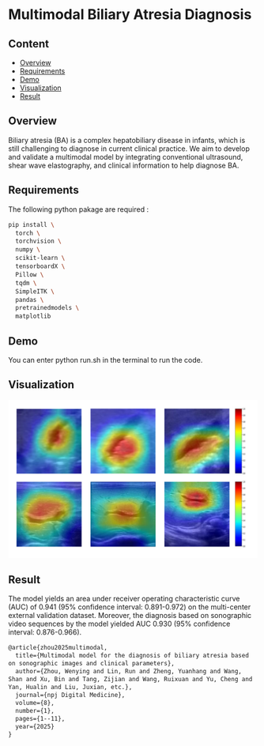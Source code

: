 # Multimodal Biliary Atresia Diagnosis

## Content
- [Overview](#overview)
- [Requirements](#requirements)
- [Demo](#demo)
- [Visualization](#visualization)
- [Result](#result)

## Overview
Biliary atresia (BA) is a complex hepatobiliary disease in infants, which is still challenging to diagnose in current clinical practice. We aim to develop and validate a multimodal model by integrating conventional ultrasound, shear wave elastography, and clinical information to help diagnose BA.

## Requirements
The following python pakage are required :
```bash
pip install \
  torch \
  torchvision \
  numpy \
  scikit-learn \
  tensorboardX \
  Pillow \
  tqdm \
  SimpleITK \
  pandas \
  pretrainedmodels \
  matplotlib
```

## Demo
You can enter python run.sh in the terminal to run the code.

## Visualization
<center class="half">
  <img src="imgs/cams.png" width=700/>
</center>


## Result
The model yields  an area under receiver operating characteristic curve (AUC) of 0.941 (95% confidence interval: 0.891-0.972) on the multi-center external validation dataset. Moreover, the diagnosis based on sonographic video sequences by the model yielded AUC 0.930 (95% confidence interval: 0.876-0.966).

```
@article{zhou2025multimodal,
  title={Multimodal model for the diagnosis of biliary atresia based on sonographic images and clinical parameters},
  author={Zhou, Wenying and Lin, Run and Zheng, Yuanhang and Wang, Shan and Xu, Bin and Tang, Zijian and Wang, Ruixuan and Yu, Cheng and Yan, Hualin and Liu, Juxian, etc.},
  journal={npj Digital Medicine},
  volume={8},
  number={1},
  pages={1--11},
  year={2025}
}
```
